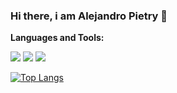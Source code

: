 ### Hi there, i am Alejandro Pietry 👋

<!--
**Alejohns0n/Alejohns0n** is a ✨ _special_ ✨ repository because its `README.md` (this file) appears on your GitHub profile.

Here are some ideas to get you started:

- 🔭 I’m currently working on BNE
- 🌱 I’m currently learning ...
- 👯 I’m looking to collaborate on ...
- 🤔 I’m looking for help with ...
- 💬 Ask me about ...
- 📫 How to reach me: ...
- 😄 Pronouns: ...
- ⚡ Fun fact: ...
-->
**Languages and Tools:** 

<code><img src="https://app.bossabox.com/img/skillsLogos/dot-net.svg"></code>
<code><img src="https://app.bossabox.com/img/skillsLogos/csharp.svg"></code>
<code><img src="https://app.bossabox.com/img/skillsLogos/javascript.svg"></code>

[![Top Langs](https://github-readme-stats.vercel.app/api/top-langs/?username=Alejohns0n&layout=compact)](https://github.com/anuraghazra/github-readme-stats)
